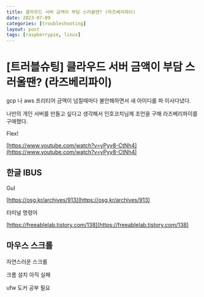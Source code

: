 ```yaml
---
title: 클라우드 서버 금액이 부담 스러울땐? (라즈베리파이)
date: 2023-07-09
categories: [troubleshooting]
layout: post
tags: [raspberrypie, linux]
---
```


# [트러블슈팅] 클라우드 서버 금액이 부담 스러울땐? (라즈베리파이)

gcp 나 aws 프리티어 금액이 넘칠때마다 불안해하면서 새 아이디를 파 이사다녔다.

나만의 개인 서버를 만들고 싶다고 생각해서 인호코치님께 조언을 구해 라즈베리파이를 구매했다.

Flex!

[https://www.youtube.com/watch?v=yPyy8-CtNh4](https://www.youtube.com/watch?v=yPyy8-CtNh4)

## 한글 IBUS

GuI

[https://osg.kr/archives/913](https://osg.kr/archives/913)

터미널 명령어

[https://freeablelab.tistory.com/138](https://freeablelab.tistory.com/138)

## 마우스 스크롤

자연스러운 스크롤

크롬 설치 아직 실패

ufw 도커 공부 필요
